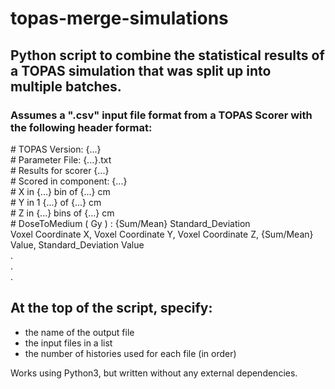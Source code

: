 # topas-merge-simulations

## Python script to combine the statistical results of a TOPAS simulation that was split up into multiple batches.

### Assumes a ".csv" input file format from a TOPAS Scorer with the following header format:

\# TOPAS Version: {...}  
\# Parameter File: {...}.txt  
\# Results for scorer {...}  
\# Scored in component: {...}  
\# X in {...} bin of {...} cm  
\# Y in 1 {...} of {...} cm  
\# Z in {...} bins of {...} cm  
\# DoseToMedium ( Gy ) : {Sum/Mean}   Standard_Deviation     
Voxel Coordinate X, Voxel Coordinate Y, Voxel Coordinate Z, {Sum/Mean} Value, Standard_Deviation Value   
                 .   
                 .   
                 .   

## At the top of the script, specify:
- the name of the output file
- the input files in a list
- the number of histories used for each file (in order)


Works using Python3, but written without any external dependencies. 

